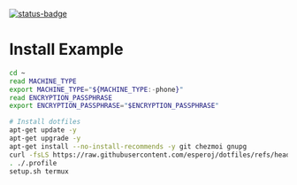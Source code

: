 [![status-badge](https://ci.codeberg.org/api/badges/12554/status.svg)](https://ci.codeberg.org/repos/12554)

# Install Example

```bash
cd ~
read MACHINE_TYPE
export MACHINE_TYPE="${MACHINE_TYPE:-phone}"
read ENCRYPTION_PASSPHRASE
export ENCRYPTION_PASSPHRASE="$ENCRYPTION_PASSPHRASE"

# Install dotfiles
apt-get update -y
apt-get upgrade -y
apt-get install --no-install-recommends -y git chezmoi gnupg
curl -fsLS https://raw.githubusercontent.com/esperoj/dotfiles/refs/heads/main/bin/install.sh | APPLY=true bash -s -- dotfiles
. ./.profile
setup.sh termux
```